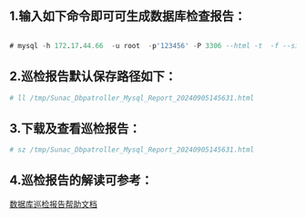 

## 1.输入如下命令即可可生成数据库检查报告：
   ```sql
   
  # mysql -h 172.17.44.66  -u root  -p'123456' -P 3306 --html -t  -f --silent < ./DBPatroller.sh
  ```

## 2.巡检报告默认保存路径如下：
  ```bash
  # ll /tmp/Sunac_Dbpatroller_Mysql_Report_20240905145631.html
  ```

## 3.下载及查看巡检报告：
  ```bash
  # sz /tmp/Sunac_Dbpatroller_Mysql_Report_20240905145631.html
  ```
## 4.巡检报告的解读可参考：

[数据库巡检报告帮助文档](https://sunac.feishu.cn/docx/XVJtdChvgoW4Szxpm0Jc2KNSn1e)
